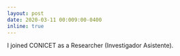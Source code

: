 ```yaml
---
layout: post
date: 2020-03-11 00:009:00-0400
inline: true
---
```


I joined CONICET as a Researcher (Investigador Asistente).

